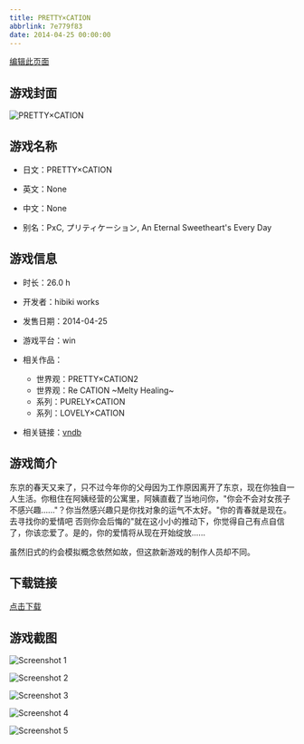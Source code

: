 ```yaml
---
title: PRETTY×CATION
abbrlink: 7e779f83
date: 2014-04-25 00:00:00
---
```

[编辑此页面](https://github.com/ACG-3/ADV3-source/blob/main/source/_posts/games/PRETTY%C3%97CATION.md)

## 游戏封面

![PRETTY×CATION](https://pan.timero.xyz/d/onedrive/img_lib_001/PRETTY%C3%97CATION_cover.avif)


## 游戏名称

- 日文：PRETTY×CATION
- 英文：None
- 中文：None

- 别名：PxC, プリティケーション, An Eternal Sweetheart's Every Day


## 游戏信息

- 时长：26.0 h
- 开发者：hibiki works
- 发售日期：2014-04-25
- 游戏平台：win
- 相关作品：
   - 世界观：PRETTY×CATION2
   - 世界观：Re CATION ~Melty Healing~
   - 系列：PURELY×CATION
   - 系列：LOVELY×CATION

- 相关链接：[vndb](https://vndb.org/v14005)


## 游戏简介

东京的春天又来了，只不过今年你的父母因为工作原因离开了东京，现在你独自一人生活。你租住在阿姨经营的公寓里，阿姨直截了当地问你，"你会不会对女孩子不感兴趣......"？你当然感兴趣只是你找对象的运气不太好。"你的青春就是现在。去寻找你的爱情吧 否则你会后悔的"就在这小小的推动下，你觉得自己有点自信了，你该恋爱了。是的，你的爱情将从现在开始绽放......

虽然旧式的约会模拟概念依然如故，但这款新游戏的制作人员却不同。




## 下载链接

[点击下载](https://pan.timero.xyz/onedrive/adv_lib_001/PRETTY%C3%97CATION)


## 游戏截图


![Screenshot 1](https://pan.timero.xyz/d/onedrive/img_lib_001/PRETTY%C3%97CATION_Screenshot_1.avif)

![Screenshot 2](https://pan.timero.xyz/d/onedrive/img_lib_001/PRETTY%C3%97CATION_Screenshot_2.avif)

![Screenshot 3](https://pan.timero.xyz/d/onedrive/img_lib_001/PRETTY%C3%97CATION_Screenshot_3.avif)

![Screenshot 4](https://pan.timero.xyz/d/onedrive/img_lib_001/PRETTY%C3%97CATION_Screenshot_4.avif)

![Screenshot 5](https://pan.timero.xyz/d/onedrive/img_lib_001/PRETTY%C3%97CATION_Screenshot_5.avif)

